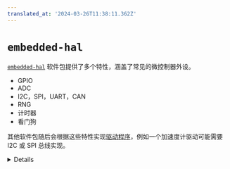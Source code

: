 ```yaml
---
translated_at: '2024-03-26T11:38:11.362Z'
---
```


# `embedded-hal`

[`embedded-hal`](https://crates.io/crates/embedded-hal) 软件包提供了多个特性，涵盖了常见的微控制器外设。

- GPIO
- ADC
- I2C，SPI，UART，CAN
- RNG
- 计时器
- 看门狗

其他软件包随后会根据这些特性实现[驱动程序](https://github.com/rust-embedded/awesome-embedded-rust#driver-crates)，例如一个加速度计驱动可能需要 I2C 或 SPI 总线实现。

<details>

- 有许多微控制器的实现，以及像树莓派上的 Linux 这样的其他平台的实现。
- 一个 `async` 版本的 `embedded-hal` 正在开发中，但还没有稳定。

</details>

